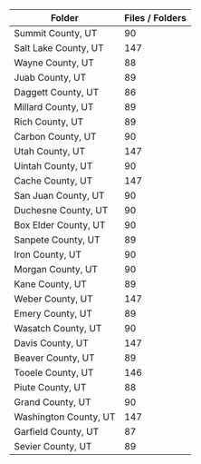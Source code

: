 | Folder                |   Files / Folders |
|-----------------------|-------------------|
| Summit County, UT     |                90 |
| Salt Lake County, UT  |               147 |
| Wayne County, UT      |                88 |
| Juab County, UT       |                89 |
| Daggett County, UT    |                86 |
| Millard County, UT    |                89 |
| Rich County, UT       |                89 |
| Carbon County, UT     |                90 |
| Utah County, UT       |               147 |
| Uintah County, UT     |                90 |
| Cache County, UT      |               147 |
| San Juan County, UT   |                90 |
| Duchesne County, UT   |                90 |
| Box Elder County, UT  |                90 |
| Sanpete County, UT    |                89 |
| Iron County, UT       |                90 |
| Morgan County, UT     |                90 |
| Kane County, UT       |                89 |
| Weber County, UT      |               147 |
| Emery County, UT      |                89 |
| Wasatch County, UT    |                90 |
| Davis County, UT      |               147 |
| Beaver County, UT     |                89 |
| Tooele County, UT     |               146 |
| Piute County, UT      |                88 |
| Grand County, UT      |                90 |
| Washington County, UT |               147 |
| Garfield County, UT   |                87 |
| Sevier County, UT     |                89 |